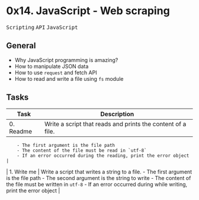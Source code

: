 # 0x14. JavaScript - Web scraping

<kbd>Scripting</kbd> <kbd>API</kbd> <kbd>JavaScript</kbd>

## General

* Why JavaScript programming is amazing?
* How to manipulate JSON data
* How to use `request` and fetch API
* How to read and write a file using `fs` module

## Tasks

| Task | Description |
|------|-------------|
| 0. Readme | Write a script that reads and prints the content of a file.
		- The first argument is the file path
		- The content of the file must be read in `utf-8`
		- If an error occurred during the reading, print the error object |
| 1. Write me | Write a script that writes a string to a file.
		- The first argument is the file path
		- The second argument is the string to write
		- The content of the file must be written in `utf-8`
		- If an error occurred during while writing, print the error object |
